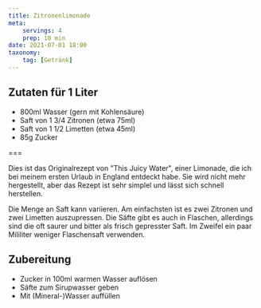 ```yaml
---
title: Zitronenlimonade
meta:
    servings: 4
    prep: 10 min
date: 2021-07-01 18:00
taxonomy:
    tag: [Getränk]
---
```

## Zutaten für 1 Liter

* 800ml Wasser (gern mit Kohlensäure)
* Saft von 1 3/4 Zitronen (etwa 75ml)
* Saft von 1 1/2 Limetten (etwa 45ml)
* 85g Zucker

===

Dies ist das Originalrezept von "This Juicy Water", einer Limonade, die ich bei meinem ersten Urlaub in England entdeckt habe. Sie wird nicht mehr hergestellt, aber das Rezept ist sehr simplel und lässt sich schnell herstellen.

Die Menge an Saft kann variieren. Am einfachsten ist es zwei Zitronen und zwei Limetten auszupressen. Die Säfte gibt es auch in Flaschen, allerdings sind die oft saurer und bitter als frisch gepresster Saft. Im Zweifel ein paar Mililiter weniger Flaschensaft verwenden.

## Zubereitung

* Zucker in 100ml warmen Wasser auflösen
* Säfte zum Sirupwasser geben
* Mit (Mineral-)Wasser auffüllen
